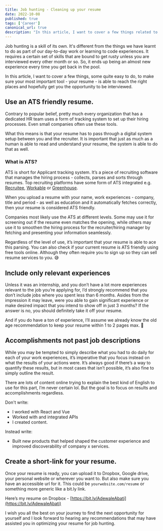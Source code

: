 ```yaml
---
title: Job hunting - Cleaning up your resume
date: 2022-10-08
published: true
tags: ['Career']
canonical_url: true
description: "In this article, I want to cover a few things related to job hunting, some quite easy to do, to make sure your most important tool - your resume - is able to reach the right places and hopefully get you the opportunity to be interviewed. ."
---
```


Job hunting is a skill of its own. It's different from the things we have learnt to do as part of our day-to-day work or learning to code experiences. It requires a certain set of skills that are bound to get rusty unless you are interviewed every other month or so. So, it ends up being an almost new experience every time you get back in the pool.

In this article, I want to cover a few things, some quite easy to do, to make sure your most important tool - your resume - is able to reach the right places and hopefully get you the opportunity to be interviewed. 

## Use an ATS friendly resume.

Contrary to popular belief, pretty much every organization that has a dedicated HR team uses a form of tracking system to set up their hiring processes. Even small companies often use these tools. 

What this means is that your resume has to pass through a digital system setup between you and the recruiter. It is important that just as much as a human is able to read and understand your resume, the system is able to do that as well. 

### What is ATS?

ATS is short for Applicant tracking system. It’s a piece of recruiting software that manages the hiring process - collects, parses and sorts through resumes. Top recruiting platforms have some form of ATS integrated e.g.  [Recruitee](https://recruitee.com/), [Workable](https://www.workable.com/recruiting-software) or [Greenhouse](https://www.greenhouse.io/).

When you upload a resume with your name, work experiences - company, title and period - as well as education and it automatically fetches correctly, then your resume is considered ATS friendly. 

Companies most likely use the ATS at different levels. Some may use it for screening out if the resume even matches the opening, while others may use it to smoothen the hiring process for the recruiter/hiring manager by fetching and presenting your information seamlessly. 

Regardless of the level of use, it’s important that your resume is able to ace this parsing. You can also check if your current resume is ATS friendly using free tools online. Although they often require you to sign up so they can sell resume services to you. 😅

## Include only relevant experiences

Unless it was an internship, and you don’t have a lot more experiences relevant to the job you’re applying for, I’d strongly recommend that you don’t include jobs where you spent less than 6 months. Asides from the impression it may leave, were you able to gain significant experience or make desired impact that you intend to show off in just 3 months? If the answer is no, you should definitely take it off your resume. 

And if you do have a ton of experience, I’ll assume we already know the old age recommendation to keep your resume within 1 to 2 pages max. 🙌

## Accomplishments not past job descriptions

While you may be tempted to simply describe what you had to do daily for each of your work experiences, it’s imperative that you focus instead on what the results of your actions were. It’s always good if there’s a way to quantify these results, but in most cases that isn’t possible, it’s also fine to simply outline the result. 

There are lots of content online trying to explain the best kind of English to use for this part, I’m never certain lol. But the goal is to focus on results and accomplishments regardless.

Don't write: 

- I worked with React and Vue
- Worked with and integrated APIs
- I created content.

Instead write: 

- Built new products that helped shaped the customer experience and improved discoverability of company x services.

## Create a short-link for your resume.

Once your resume is ready, you can upload it to Dropbox, Google drive, your personal website or wherever you want to. But also make sure you have an accessible url for it. This could be `yourwebsite.com/resume` or something more generic like a bit.ly link. 

Here’s my resume on Dropbox - [https://bit.ly/AdewaleAbati](https://bit.ly/AdewaleAbati) 

I wish you all the best on your journey to find the next opportunity for yourself and I look forward to hearing any recommendations that may have assisted you in optimizing your resume for job hunting.